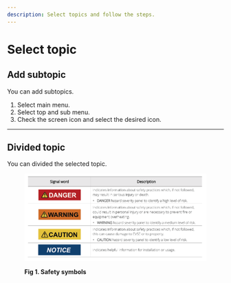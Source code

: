 ```yaml
---
description: Select topics and follow the steps.
---
```


# Select topic

## Add subtopic

You can add subtopics.

1. Select main menu.
2. Select top and sub menu.
3. Check the screen icon and select the desired icon.

***

## Divided topic

You can divided the selected topic.

<figure><img src="../.gitbook/assets/level.PNG" alt=""><figcaption><p><strong>Fig 1. Safety symbols</strong></p></figcaption></figure>
